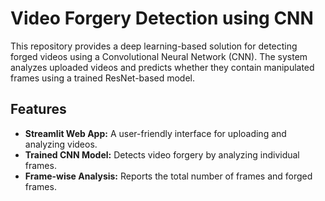 # Video Forgery Detection using CNN
This repository provides a deep learning-based solution for detecting forged videos using a Convolutional Neural Network (CNN). 
The system analyzes uploaded videos and predicts whether they contain manipulated frames using a trained ResNet-based model.

## Features
- **Streamlit Web App:** A user-friendly interface for uploading and analyzing videos.
- **Trained CNN Model:** Detects video forgery by analyzing individual frames.
- **Frame-wise Analysis:** Reports the total number of frames and forged frames.
